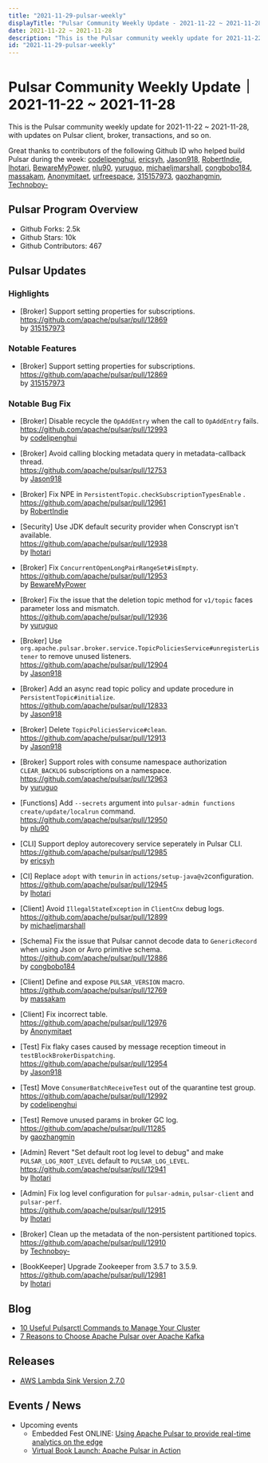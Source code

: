 ```yaml
---
title: "2021-11-29-pulsar-weekly"
displayTitle: "Pulsar Community Weekly Update - 2021-11-22 ~ 2021-11-28"
date: 2021-11-22 ~ 2021-11-28
description: "This is the Pulsar community weekly update for 2021-11-22 ~ 2021-11-28, with updates on Pulsar client, broker, transactions, and so on."
id: "2021-11-29-pulsar-weekly"
---
```


# Pulsar Community Weekly Update｜ 2021-11-22 ~ 2021-11-28

This is the Pulsar community weekly update for 2021-11-22 ~ 2021-11-28, with updates on Pulsar client, broker, transactions, and so on.

Great thanks to contributors of the following Github ID who helped build Pulsar during the week: 
[codelipenghui](https://github.com/codelipenghui), [ericsyh](https://github.com/ericsyh), [Jason918](https://github.com/Jason918), [RobertIndie](https://github.com/RobertIndie), [lhotari](https://github.com/lhotari), [BewareMyPower](https://github.com/BewareMyPower), [nlu90](https://github.com/nlu90), [yuruguo](https://github.com/yuruguo), [michaeljmarshall](https://github.com/michaeljmarshall), [congbobo184](https://github.com/congbobo184), [massakam](https://github.com/massakam), [Anonymitaet](https://github.com/Anonymitaet), [urfreespace](https://github.com/urfreespace), [315157973](https://github.com/315157973), [gaozhangmin](https://github.com/gaozhangmin), [Technoboy-](https://github.com/Technoboy-)

## Pulsar Program Overview
- Github Forks: 2.5k
- Github Stars: 10k
- Github Contributors: 467

## Pulsar Updates

### Highlights
- [Broker] Support setting properties for subscriptions.
<br>https://github.com/apache/pulsar/pull/12869 
<br>by [315157973](https://github.com/315157973)
 
### Notable Features

- [Broker] Support setting properties for subscriptions.
<br>https://github.com/apache/pulsar/pull/12869 
<br>by [315157973](https://github.com/315157973)
 
### Notable Bug Fix

- [Broker] Disable recycle the `OpAddEntry` when the call to `OpAddEntry` fails. 
<br>https://github.com/apache/pulsar/pull/12993 
<br>by [codelipenghui](https://github.com/codelipenghui)
 
- [Broker] Avoid calling blocking metadata query in metadata-callback thread.
<br>https://github.com/apache/pulsar/pull/12753 
<br>by [Jason918](https://github.com/Jason918)
 
- [Broker] Fix NPE in `PersistentTopic.checkSubscriptionTypesEnable` .
<br>https://github.com/apache/pulsar/pull/12961 
<br>by [RobertIndie](https://github.com/RobertIndie)
 
- [Security] Use JDK default security provider when Conscrypt isn't available. 
<br>https://github.com/apache/pulsar/pull/12938 
<br>by [lhotari](https://github.com/lhotari)
 
- [Broker] Fix `ConcurrentOpenLongPairRangeSet#isEmpty`.
<br>https://github.com/apache/pulsar/pull/12953 
<br>by [BewareMyPower](https://github.com/BewareMyPower)
 
- [Broker] Fix the issue that the deletion topic method for `v1/topic` faces parameter loss and mismatch.
<br>https://github.com/apache/pulsar/pull/12936 
<br>by [yuruguo](https://github.com/yuruguo)
 
- [Broker]  Use `org.apache.pulsar.broker.service.TopicPoliciesService#unregisterListener` to remove unused listeners.
<br>https://github.com/apache/pulsar/pull/12904 
<br>by [Jason918](https://github.com/Jason918)
 
- [Broker] Add an async read topic policy and update procedure in `PersistentTopic#initialize`.
<br>https://github.com/apache/pulsar/pull/12833 
<br>by [Jason918](https://github.com/Jason918)

- [Broker] Delete `TopicPoliciesService#clean`. 
<br>https://github.com/apache/pulsar/pull/12913 
<br>by [Jason918](https://github.com/Jason918)
 
- [Broker] Support roles with consume namespace authorization `CLEAR_BACKLOG` subscriptions on a namespace.
<br>https://github.com/apache/pulsar/pull/12963 
<br>by [yuruguo](https://github.com/yuruguo)
 
- [Functions] Add `--secrets` argument into `pulsar-admin functions create/update/localrun` command.
<br>https://github.com/apache/pulsar/pull/12950 
 <br>by [nlu90](https://github.com/nlu90)
 
- [CLI] Support deploy autorecovery service seperately in Pulsar CLI. 
<br>https://github.com/apache/pulsar/pull/12985 
<br>by [ericsyh](https://github.com/ericsyh)

- [CI] Replace `adopt` with `temurin` in `actions/setup-java@v2`configuration.
<br>https://github.com/apache/pulsar/pull/12945 
<br>by [lhotari](https://github.com/lhotari)
 
- [Client] Avoid `IllegalStateException` in `ClientCnx` debug logs. 
<br>https://github.com/apache/pulsar/pull/12899 
<br>by [michaeljmarshall](https://github.com/michaeljmarshall)
 
- [Schema]  Fix the issue that Pulsar cannot decode data to `GenericRecord` when using Json or Avro primitive schema.
<br>https://github.com/apache/pulsar/pull/12886 
<br>by [congbobo184](https://github.com/congbobo184)
 
- [Client] Define and expose `PULSAR_VERSION` macro. 
<br>https://github.com/apache/pulsar/pull/12769 
<br>by [massakam](https://github.com/massakam)
 
- [Client] Fix incorrect table. 
<br>https://github.com/apache/pulsar/pull/12976 
<br>by [Anonymitaet](https://github.com/Anonymitaet)

 
- [Test] Fix flaky cases caused by message reception timeout in `testBlockBrokerDispatching`. 
<br>https://github.com/apache/pulsar/pull/12954 
<br>by [Jason918](https://github.com/Jason918)
 
- [Test] Move `ConsumerBatchReceiveTest` out of the quarantine test group. 
<br>https://github.com/apache/pulsar/pull/12992 
<br>by [codelipenghui](https://github.com/codelipenghui)
 
- [Test] Remove unused params in broker GC log.
<br>https://github.com/apache/pulsar/pull/11285 
<br>by [gaozhangmin](https://github.com/gaozhangmin)
 
- [Admin] Revert "Set default root log level to debug" and make `PULSAR_LOG_ROOT_LEVEL` default to `PULSAR_LOG_LEVEL`. 
<br>https://github.com/apache/pulsar/pull/12941 
<br>by [lhotari](https://github.com/lhotari)
 
- [Admin] Fix log level configuration for `pulsar-admin`, `pulsar-client` and `pulsar-perf`.
<br>https://github.com/apache/pulsar/pull/12915 
<br>by [lhotari](https://github.com/lhotari)

- [Broker] Clean up the metadata of the non-persistent partitioned topics. 
<br>https://github.com/apache/pulsar/pull/12910 
<br>by [Technoboy-](https://github.com/Technoboy-)
 
- [BookKeeper] Upgrade Zookeeper from 3.5.7 to 3.5.9.
<br>https://github.com/apache/pulsar/pull/12981 
<br>by [lhotari](https://github.com/lhotari)
 
## Blog
- [10 Useful Pulsarctl Commands to Manage Your Cluster](https://streamnative.io/blog/engineering/2021-11-23-10-useful-pulsarctl-commands-to-manage-your-cluster/)
- [7 Reasons to Choose Apache Pulsar over Apache Kafka](https://www.thetechplatform.com/post/7-reasons-to-choose-apache-pulsar-over-apache-kafka)

## Releases
- [AWS Lambda Sink Version 2.7.0](https://hub.streamnative.io/connectors/lambda-sink/2.7.0/)


## Events / News
- Upcoming events
  - Embedded Fest ONLINE: [Using Apache Pulsar to provide real-time analytics on the edge](https://embeddedfest.com/)
  - [Virtual Book Launch: Apache Pulsar in Action](https://streamnative.io/event/webinar-book-launch/)